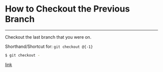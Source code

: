 # How to Checkout the Previous Branch

---

Checkout the last branch that you were on.

Shorthand/Shortcut for: `git checkout @{-1}`

```bash
$ git checkout -
```

[link](https://git-scm.com/docs/git-checkout#Documentation/git-checkout.txt-ltbranchgt)
